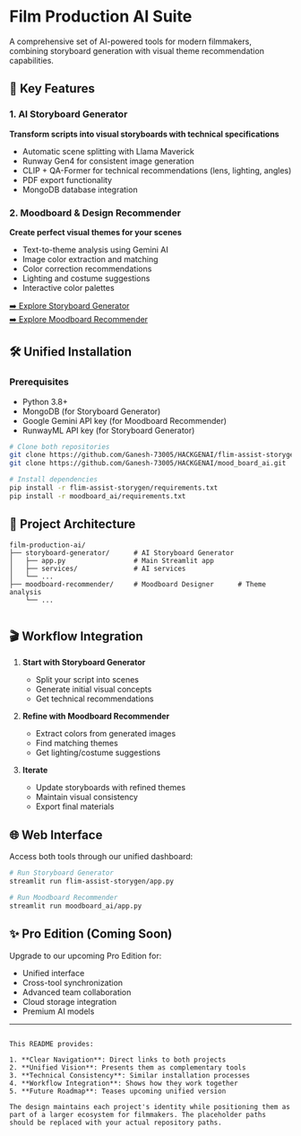 
# Film Production AI Suite



A comprehensive set of AI-powered tools for modern filmmakers, combining storyboard generation with visual theme recommendation capabilities.

## 🌟 Key Features

### 1. AI Storyboard Generator
**Transform scripts into visual storyboards with technical specifications**
- Automatic scene splitting with Llama Maverick
- Runway Gen4 for consistent image generation
- CLIP + QA-Former for technical recommendations (lens, lighting, angles)
- PDF export functionality
- MongoDB database integration

### 2. Moodboard & Design Recommender
**Create perfect visual themes for your scenes**
- Text-to-theme analysis using Gemini AI
- Image color extraction and matching
- Color correction recommendations
- Lighting and costume suggestions
- Interactive color palettes

[➡️ Explore Storyboard Generator](https://github.com/Ganesh-73005/HACKGENAI/tree/main/flim-assist-storygen)  
[➡️ Explore Moodboard Recommender](https://github.com/Ganesh-73005/HACKGENAI/tree/main/mood_board_ai)

## 🛠️ Unified Installation

### Prerequisites
- Python 3.8+
- MongoDB (for Storyboard Generator)
- Google Gemini API key (for Moodboard Recommender)
- RunwayML API key (for Storyboard Generator)

```bash
# Clone both repositories
git clone https://github.com/Ganesh-73005/HACKGENAI/flim-assist-storygen.git
git clone https://github.com/Ganesh-73005/HACKGENAI/mood_board_ai.git

# Install dependencies
pip install -r flim-assist-storygen/requirements.txt
pip install -r moodboard_ai/requirements.txt
```

## 📂 Project Architecture

```
film-production-ai/
├── storyboard-generator/      # AI Storyboard Generator
│   ├── app.py                 # Main Streamlit app
│   ├── services/              # AI services
│   └── ...
├── moodboard-recommender/     # Moodboard Designer      # Theme analysis
    └── ...
   
```

## 🎬 Workflow Integration

1. **Start with Storyboard Generator**
   - Split your script into scenes
   - Generate initial visual concepts
   - Get technical recommendations

2. **Refine with Moodboard Recommender**
   - Extract colors from generated images
   - Find matching themes
   - Get lighting/costume suggestions

3. **Iterate**
   - Update storyboards with refined themes
   - Maintain visual consistency
   - Export final materials

## 🌐 Web Interface

Access both tools through our unified dashboard:

```bash
# Run Storyboard Generator
streamlit run flim-assist-storygen/app.py

# Run Moodboard Recommender
streamlit run moodboard_ai/app.py
```



## ✨ Pro Edition (Coming Soon)

Upgrade to our upcoming Pro Edition for:
- Unified interface
- Cross-tool synchronization
- Advanced team collaboration
- Cloud storage integration
- Premium AI models

---


```

This README provides:

1. **Clear Navigation**: Direct links to both projects
2. **Unified Vision**: Presents them as complementary tools
3. **Technical Consistency**: Similar installation processes
4. **Workflow Integration**: Shows how they work together
5. **Future Roadmap**: Teases upcoming unified version

The design maintains each project's identity while positioning them as part of a larger ecosystem for filmmakers. The placeholder paths should be replaced with your actual repository paths.

